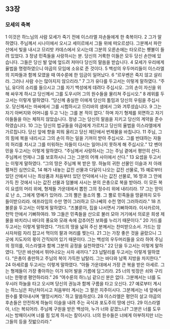 ## 33장
### 모세의 축복
1 이것은 하느님의 사람 모세가 죽기 전에 이스라엘 자손들에게 한 축복이다.
2 그가 말하였다. 주님께서 시나이에서 오시고 세이르에서 그들 위에 떠오르셨다. 그분께서 파란 산에서 빛을 내시고 므리밧 카데스에서 오시는데 그분의 오른손에는 타오르는 횃불이 들려 있었다.
3 정녕 민족들을 사랑하시는 분. 당신의 거룩한 이들은 모두 당신 손안에 있습니다. 그들은 당신 발 앞에 엎드려 저마다 당신의 말씀을 받습니다.
4 모세가 우리에게 율법을 명령하였으니 야곱의 모임에 소유로 준 것이다.
5 백성의 우두머리들이 이스라엘의 지파들과 함께 모였을 때 여수룬에 한 임금이 일어났다.
6 “르우벤은 죽지 않고 살리라. 그러나 사람 수는 많아지지 않으리라.”
7 그가 유다를 두고서는 이렇게 말하였다. “주님, 유다의 소리를 들으시고 그를 자기 백성에게 데려다 주십시오. 그의 손이 자신을 위해 싸우게 하시고 당신께서 그를 도우시어 그의 원수들을 물리쳐 주십시오.”
8 레위를 두고서는 이렇게 말하였다. “당신께 충실한 이에게 당신의 툼밈과 당신의 우림을 주십시오. 당신께서는 마싸에서 그를 시험하시고 므리바의 샘에서 그와 겨루셨습니다.
9 그는 자기 아버지와 어머니를 두고 ‘나는 그를 본 적이 없다.’ 하며 자기 형제를 외면하고 자기 아들들을 아는 체하지 않았습니다. 정녕 그는 당신의 말씀을 지키고 당신의 계약을 준수하였습니다.
10 그는 당신의 법규들을 야곱에게 가르치고 당신의 율법을 이스라엘에게 가르칩니다. 당신 앞에 향을 피워 올리고 당신 제단에서 번제물을 바칩니다.
11 주님, 그의 힘에 복을 내리시고 그의 손이 하는 일을 기꺼이 받아 주십시오. 그를 반대하는 자들의 허리를 치시고 그를 미워하는 자들이 다시는 일어나지 못하게 해 주십시오.”
12 벤야민을 두고서는 이렇게 말하였다. “주님께서 사랑하시는 그는 주님 곁에서 평안히 산다. 주님께서 언제나 그를 보호하시니 그는 그분의 어깨 사이에서 산다.”
13 요셉을 두고서는 이렇게 말하였다. “그의 땅은 주님께 복 받은 땅. 하늘의 귀한 선물인 이슬과 저 아래 펼쳐진 심연으로,
14 해가 내놓는 값진 선물과 다달이 나오는 값진 선물로,
15 예로부터 있던 산에서 나는 최상품과 처음부터 있던 언덕에서 나는 값진 선물로,
16 땅과 그 안에 가득 찬 것에서 나는 값진 선물과 덤불에 사시는 분의 은총으로 복을 받아라. 이 모든 복이 요셉의 머리 위에, 형제들 가운데에서 뽑힌 그의 정수리 위에 내리리라.
17 그는 맏이로 난 소, 그에게 영예가 있어라. 그의 뿔은 들소의 뿔. 그 뿔로 민족들을 땅끝까지 모두 들이받으리라. 에프라임의 수만 명이 그러하고 므나쎄의 수천 명이 그러하리라."
18 즈불룬을 두고서는 이렇게 말하였다. “즈불룬아, 집을 나서면서 기뻐하여라. 이사카르야, 천막 안에서 기뻐하여라.
19 그들은 민족들을 산으로 불러 모아 거기에서 의로운 희생 제물을 바치리니 바다의 풍요와 모래 속에 감추어진 보화를 누리기 때문이다.”
20 가드를 두고서는 이렇게 말하였다. “가드의 땅을 넓혀 주신 분께서는 찬미받으소서. 가드는 암사자처럼 자리 잡고서 먹이의 팔과 머리를 찢는다.
21 그는 가장 좋은 것을 골랐으니 그곳에 지도자의 몫이 간직되어 있기 때문이다. 그는 백성의 우두머리들을 오라 하여 주님의 정의를, 이스라엘과 함께 그분의 공정을 실천하였다.”
22 단을 두고서는 이렇게 말하였다. “단은 바산에서 뛰어나오는 사자 새끼다.”
23 납탈리를 두고서는 이렇게 말하였다. “은총이 충만하고 주님의 복이 가득한 납탈리. 그는 바다와 남쪽 지방을 차지한다.”
24 아세르를 두고서는 이렇게 말하였다. “아들 가운데에서 가장 큰 복을 받은 아세르. 그는 형제들이 가장 좋아하는 이가 되어 발을 기름에 담그리라.
25 너의 빗장은 쇠와 구리 너는 한평생 평안하리라.”
26 “여수룬의 하느님 같으신 분은 없다. 그분께서는 너를 도우시러 하늘을 타고 오시며 당신의 권능과 함께 구름을 타고 오신다.
27 예로부터 계시는 하느님은 피난처이시고 처음부터 계시는 그 팔은 지주이시다. 그분께서는 네 앞에서 원수를 쫓아내시며 ‘멸망시켜라.’ 하고 말씀하셨다.
28 이스라엘은 평안히 살고 야곱의 후손들은 안전하게 하늘이 이슬을 내려 주는 곡식과 포도주의 땅에 산다.
29 이스라엘아, 너는 복되어라. 주님께 구원을 받은 백성아, 누가 너와 같겠느냐? 그분은 너를 도우시는 방패이시며 너를 힘 있게 하시는 칼이시다. 너의 원수들은 너에게 아부하지만 너는 그들의 등을 짓밟으리라.”
